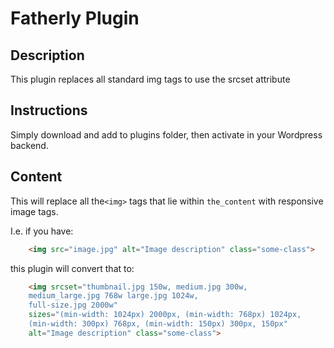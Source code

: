 # Fatherly Plugin

## Description
This plugin replaces all standard img tags to use the srcset attribute

## Instructions

Simply download and add to plugins folder, then activate in your Wordpress backend. 

## Content

This will replace all the``<img>`` tags that lie within ``the_content`` with responsive image tags.

I.e. if you have:

````html
	<img src="image.jpg" alt="Image description" class="some-class">
````

this plugin will convert that to:

````html
	<img srcset="thumbnail.jpg 150w, medium.jpg 300w, 
	medium_large.jpg 768w large.jpg 1024w, 
	full-size.jpg 2000w" 
	sizes="(min-width: 1024px) 2000px, (min-width: 768px) 1024px, 
	(min-width: 300px) 768px, (min-width: 150px) 300px, 150px"  
	alt="Image description" class="some-class">
````

